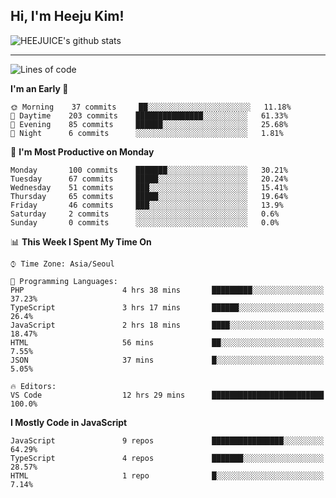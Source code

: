 ## Hi, I'm Heeju Kim!

![HEEJUICE's github stats](https://github-readme-stats.vercel.app/api?username=HEEJUICE&show_icons=true)

---
<!--START_SECTION:waka-->
![Lines of code](https://img.shields.io/badge/From%20Hello%20World%20I%27ve%20Written-10.7%20million%20lines%20of%20code-blue)

**I'm an Early 🐤** 

```text
🌞 Morning    37 commits     ██░░░░░░░░░░░░░░░░░░░░░░░   11.18% 
🌆 Daytime    203 commits    ███████████████░░░░░░░░░░   61.33% 
🌃 Evening    85 commits     ██████░░░░░░░░░░░░░░░░░░░   25.68% 
🌙 Night      6 commits      ░░░░░░░░░░░░░░░░░░░░░░░░░   1.81%

```
📅 **I'm Most Productive on Monday** 

```text
Monday       100 commits    ███████░░░░░░░░░░░░░░░░░░   30.21% 
Tuesday      67 commits     █████░░░░░░░░░░░░░░░░░░░░   20.24% 
Wednesday    51 commits     ███░░░░░░░░░░░░░░░░░░░░░░   15.41% 
Thursday     65 commits     █████░░░░░░░░░░░░░░░░░░░░   19.64% 
Friday       46 commits     ███░░░░░░░░░░░░░░░░░░░░░░   13.9% 
Saturday     2 commits      ░░░░░░░░░░░░░░░░░░░░░░░░░   0.6% 
Sunday       0 commits      ░░░░░░░░░░░░░░░░░░░░░░░░░   0.0%

```


📊 **This Week I Spent My Time On** 

```text
⌚︎ Time Zone: Asia/Seoul

💬 Programming Languages: 
PHP                      4 hrs 38 mins       █████████░░░░░░░░░░░░░░░░   37.23% 
TypeScript               3 hrs 17 mins       ██████░░░░░░░░░░░░░░░░░░░   26.4% 
JavaScript               2 hrs 18 mins       ████░░░░░░░░░░░░░░░░░░░░░   18.47% 
HTML                     56 mins             ██░░░░░░░░░░░░░░░░░░░░░░░   7.55% 
JSON                     37 mins             █░░░░░░░░░░░░░░░░░░░░░░░░   5.05%

🔥 Editors: 
VS Code                  12 hrs 29 mins      █████████████████████████   100.0%

```

**I Mostly Code in JavaScript** 

```text
JavaScript               9 repos             ████████████████░░░░░░░░░   64.29% 
TypeScript               4 repos             ███████░░░░░░░░░░░░░░░░░░   28.57% 
HTML                     1 repo              █░░░░░░░░░░░░░░░░░░░░░░░░   7.14%

```



<!--END_SECTION:waka-->
